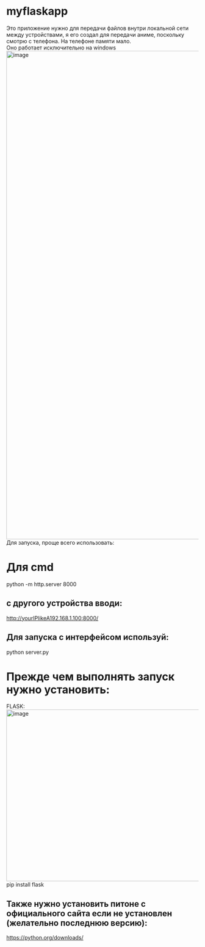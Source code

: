 # myflaskapp
Это приложение нужно для передачи файлов внутри локальной сети между устройствами, я его создал для передачи аниме, поскольку смотрю с телефона. На телефоне памяти мало. <br>
Оно работает исключительно на windows
<img width="576/2" height="1280/2" alt="image" src="https://github.com/user-attachments/assets/1b50d87f-dd29-4846-96fa-65bad51bba65" />
Для запуска, проще всего использовать: <br>
# Для cmd <br>
python -m http.server 8000 <br>
## с другого устройства вводи: <br>
http://yourIPlikeA192.168.1.100:8000/
## Для запуска с интерфейсом используй: <br>
python server.py <br>


# Прежде чем выполнять запуск нужно установить: <br>
FLASK:<img width="986" height="450" alt="image" src="https://github.com/user-attachments/assets/add268c7-5865-4544-aab5-d99d5488daba" /> <br>
pip install flask <br>
## Также нужно установить питоне с официального сайта если не установлен (желательно последнюю версию): <br>
https://python.org/downloads/ <br>

